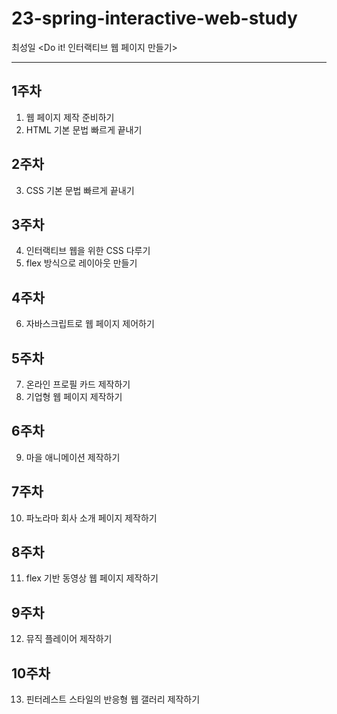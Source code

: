 # 23-spring-interactive-web-study
최성일 <Do it! 인터랙티브 웹 페이지 만들기>

---

## 1주차
01. 웹 페이지 제작 준비하기
02. HTML 기본 문법 빠르게 끝내기

## 2주차
03. CSS 기본 문법 빠르게 끝내기

## 3주차
04. 인터랙티브 웹을 위한 CSS 다루기
05. flex 방식으로 레이아웃 만들기

## 4주차
06. 자바스크립트로 웹 페이지 제어하기

## 5주차
07. 온라인 프로필 카드 제작하기
08. 기업형 웹 페이지 제작하기

## 6주차
09. 마을 애니메이션 제작하기

## 7주차
10. 파노라마 회사 소개 페이지 제작하기

## 8주차
11. flex 기반 동영상 웹 페이지 제작하기

## 9주차
12. 뮤직 플레이어 제작하기

## 10주차
13. 핀터레스트 스타일의 반응형 웹 갤러리 제작하기
